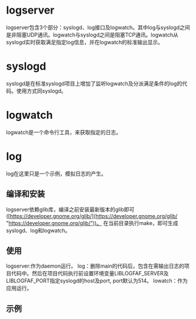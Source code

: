 # logserver
logserver包含3个部分：syslogd、log接口及logwatch。其中log与syslogd之间是非阻塞UDP通讯。logwatch与syslogd之间是阻塞TCP通讯。logwatch从syslogd实时获取满足指定log信息，并在logwatch的标准输出显示。   
# syslogd
syslogd是在标准syslogd项目上增加了监听logwatch及分派满足条件的log的代码。使用方式同syslogd。  
# logwatch
logwatch是一个命令行工具，来获取指定的日志。
# log
log在这里只是一个示例，模拟日志的产生。


## 编译和安装
logserver依赖glib库，编译之前安装最新版本的glib即可([https://developer.gnome.org/glib/](https://developer.gnome.org/glib/ "https://developer.gnome.org/glib/"))。
在当前目录执行make，即可生成syslogd、log和logwatch。

## 使用
logserver:作为daemon运行。
log：删除main的代码后，包含在需输出日志的项目代码中。然后在项目代码执行前设置环境变量LIBLOGFAF_SERVER及LIBLOGFAF_PORT指定syslogd的host及port, port默认为514。
lowatch：作为应用运行。

## 示例


